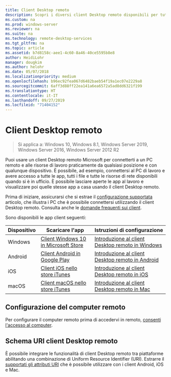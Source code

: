 ```yaml
---
title: Client Desktop remoto
description: Scopri i diversi client Desktop remoto disponibili per tutti i tuoi dispositivi
ms.custom: na
ms.prod: windows-server
ms.reviewer: na
ms.suite: na
ms.technology: remote-desktop-services
ms.tgt_pltfrm: na
ms.topic: article
ms.assetid: b7d8158c-aee1-4c60-8a46-40ce5595b8e8
author: HeidiLohr
manager: dougkim
ms.author: helohr
ms.date: 05/07/2018
ms.localizationpriority: medium
ms.openlocfilehash: b96ec92fea067d6482baeb54f19a1ec07e2229a8
ms.sourcegitcommit: 6aff3d88ff22ea141a6ea6572a5ad8dd6321f199
ms.translationtype: HT
ms.contentlocale: it-IT
ms.lasthandoff: 09/27/2019
ms.locfileid: "71404152"
---
```

# <a name="remote-desktop-clients"></a>Client Desktop remoto

>Si applica a: Windows 10, Windows 8.1, Windows Server 2019, Windows Server 2016, Windows Server 2012 R2

Puoi usare un client Desktop remoto Microsoft per connetterti a un PC remoto e alle risorse di lavoro praticamente da qualsiasi posizione e con qualunque dispositivo. È possibile, ad esempio, connettersi al PC di lavoro e avere accesso a tutte le app, tutti i file e tutte le risorse di rete disponibili quando si è in ufficio. È possibile lasciare aperte le app al lavoro e visualizzare poi quelle stesse app a casa usando il client Desktop remoto.

Prima di iniziare, assicurarsi che si estrae il [configurazione supportata](remote-desktop-supported-config.md) articolo, che illustra i PC che è possibile connettersi utilizzando il client Desktop remoto. Consulta anche le [domande frequenti sui client](remote-desktop-client-faq.md).

Sono disponibili le app client seguenti:

| Dispositivo   | Scaricare l'app                                                                                                     | Istruzioni di configurazione                                                                |
|----------|-----------------------------------------------------------------------------------------------------------------|------------------------------------------------------------------------------------|
| Windows  | [Client Windows 10 in Microsoft Store](https://go.microsoft.com/fwlink/?LinkID=616709)                      | [Introduzione al client Desktop remoto in Windows](windows.md)                |
| Android  | [Client Android in Google Play](https://play.google.com/store/apps/details?id=com.microsoft.rdc.android)        | [Introduzione al client Desktop remoto in Android](remote-desktop-android.md) |
| iOS      | [Client iOS nello store iTunes](https://itunes.apple.com/app/microsoft-remote-desktop/id714464092?mt=8)     | [Introduzione al client Desktop remoto in iOS](remote-desktop-ios.md)         |
| macOS    | [Client macOS nello store iTunes](https://itunes.apple.com/app/microsoft-remote-desktop/id1295203466?mt=12) | [Introduzione al client Desktop remoto in Mac](remote-desktop-mac.md)         |

## <a name="configuring-the-remote-pc"></a>Configurazione del computer remoto

Per configurare il computer remoto prima di accedervi in remoto, [consenti l'accesso al computer](remote-desktop-allow-access.md).

## <a name="remote-desktop-client-uri-scheme"></a>Schema URI client Desktop remoto

È possibile integrare le funzionalità di client Desktop remoto tra piattaforme abilitando una combinazione di Uniform Resource Identifier (URI). Estrarre il [supportati gli attributi URI](remote-desktop-uri.md) che è possibile utilizzare con i client Android, iOS e Mac.
